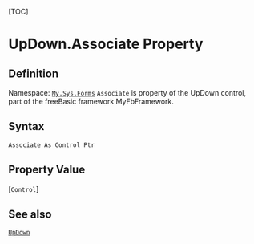 [TOC]
# UpDown.Associate Property

## Definition
Namespace: [`My.Sys.Forms`](My.Sys.Forms.md)
`Associate` is property of the UpDown control, part of the freeBasic framework MyFbFramework.
## Syntax
```freeBasic
Associate As Control Ptr
```
## Property Value
[`Control`]
## See also
[`UpDown`](UpDown.md)
